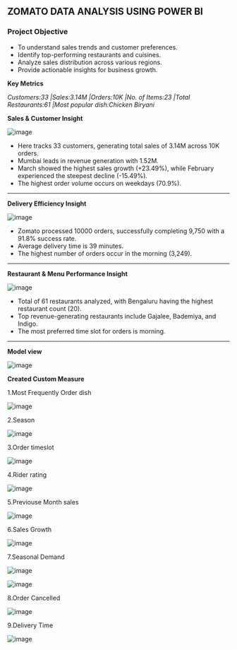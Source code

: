 ## ZOMATO DATA ANALYSIS USING POWER BI
### **Project Objective**
- To understand sales trends and customer preferences.
- Identify top-performing restaurants and cuisines.
- Analyze sales distribution across various regions.
- Provide actionable insights for business growth.

**Key Metrics**

_Customers:33_
_|Sales:3.14M_
_|Orders:10K_
_|No. of Items:23_
_|Total Restaurants:61_
_|Most popular dish:Chicken Biryani_

**Sales & Customer Insight**

![image](https://github.com/user-attachments/assets/27eab108-92be-44d4-8286-6849ec7b0268)


* Here tracks 33 customers, generating total sales of 3.14M across 10K orders.
* Mumbai leads in revenue generation with 1.52M.
* March showed the highest sales growth (+23.49%), while February experienced the steepest decline (-15.49%).
* The highest order volume occurs on weekdays (70.9%).
***



**Delivery Efficiency Insight** 

![image](https://github.com/user-attachments/assets/f4238357-b273-471f-a7ef-a1ea12e7f27f)


* Zomato processed 10000 orders, successfully completing 9,750 with a 91.8% success rate.
* Average delivery time is 39 minutes.
* The highest number of orders occur in the morning (3,249).

***

**Restaurant & Menu Performance Insight**

![image](https://github.com/user-attachments/assets/58be32ba-6c8c-45eb-9b4f-579c6e3da6f4)

* Total of 61 restaurants analyzed, with Bengaluru having the highest restaurant count (20).
* Top revenue-generating restaurants include Gajalee, Bademiya, and Indigo.
* The most preferred time slot for orders is morning.

***

**Model view**

![image](https://github.com/user-attachments/assets/5acc1c54-7853-4bb5-a4ef-8ee4c0bb39fc)

**Created Custom Measure**

1.Most Frequently Order dish

![image](https://github.com/user-attachments/assets/a7674d7e-7b68-433c-8b6d-3ab596bebc6d)



2.Season

![image](https://github.com/user-attachments/assets/33b3efac-d203-48cc-9c63-1009abb628b7)




3.Order timeslot

![image](https://github.com/user-attachments/assets/338a38b4-8f40-4b8b-a19d-2cdf2bae9137)



4.Rider rating

![image](https://github.com/user-attachments/assets/aa7bf74d-5414-4ea8-9856-42e028fc4b61)



5.Previouse Month sales

![image](https://github.com/user-attachments/assets/aa09008d-335d-41d8-901c-019f4fb21a06)


6.Sales Growth

![image](https://github.com/user-attachments/assets/ca00e1ea-a7d7-4ca1-8ee6-d2d9385cae16)


7.Seasonal Demand

![image](https://github.com/user-attachments/assets/41b92195-e080-41bd-9d5e-e492af71d4de)

![image](https://github.com/user-attachments/assets/33291465-7f51-45ba-a4df-6503ca086ce2)


8.Order Cancelled

![image](https://github.com/user-attachments/assets/110eac8e-132e-449b-be13-82b56cfee20e)


9.Delivery Time

![image](https://github.com/user-attachments/assets/425aee4e-4a44-436d-aa3f-0bda80a36b91)



